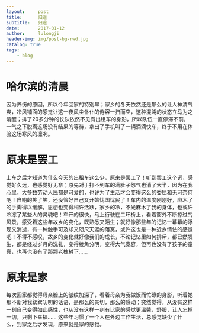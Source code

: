 ```yaml
---
layout:     post
title:      归途
subtitle:   归途
date:       2017-01-12
author:     lulongji
header-img: img/post-bg-rwd.jpg
catalog: true
tags:
    - blog
---
```



# 哈尔滨的清晨

因为养伤的原因，所以今年回家的特别早；家乡的冬天依然还是那么的让人神清气爽，冷风铺面的感觉让这一夜风尘仆仆的倦容一扫而空，这种混沌的状态立马为之清醒；排了20多分钟的长队依然不见有出租车的身影，所以队伍一直停滞不前，一气之下脱离这场没有结果的等待，拿出了手机叫了一辆滴滴快车，终于不用在体验这场寒风的凛冽。

# 原来是罢工

上车之后才知道为什么今天的出租车这么少，原来是罢工了！听到罢工这个词，感觉好久远，也感觉好无奈；原先对于打不到车的满肚子怨气也消了大半，因为在我心里，大多数劳动人民都是可爱的，也许为了生活才会变得这么的委屈和无可奈何吧！自嘲的笑了笑，还没管好自己又开始忧国忧民了！车内的温度刚刚好，麻木了的手脚得以缓解，思想也变得稍许活跃，家乡的冷，不光麻木了我的身体，也或许冷冻了某些人的灵魂吧！车开的很快，马上行驶在二环桥上，看着窗外不断掠过的风景，感受着这些年故乡的变化，既熟悉又陌生；就好像那些年的记忆一幕幕的浮现又消逝，有一种触手可及却又咫尺天涯的落寞，或许这也是一种近乡情怯的感觉吧！不得不感叹，故乡的变化就好像我们的成长，不论记忆里如何排斥，都已然发生，都是经过岁月的洗礼，变得棱角分明，变得大气宽容，但再也没有了孩子的童真，也再也没有了那颗老槐树下......

# 原来是家

每次回家都觉得母亲脸上的皱纹加深了，看着母亲为我做饭而忙碌的身影，听着她那不断对我絮絮叨叨的话语，是那么的亲切，那么的感动；突然觉得，从没有这样一刻自己变得如此感性，也从没有这样一刻有比家的感觉更温馨，舒服，让人忘掉一切，只剩下幸福……
这些年习惯了一个人在外边工作生活，总感觉缺少了什么，到家之后才发现，原来就是家的感觉。